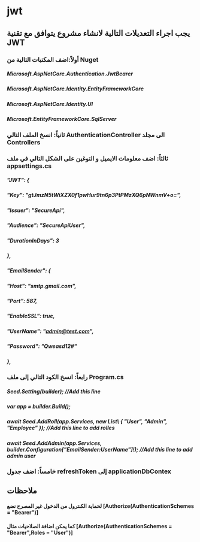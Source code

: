 # jwt

## يجب اجراء التعديلات التالية لانشاء مشروع يتوافق مع تقنية JWT  
###  أولاً:اضف المكتبات التالية من Nuget
##### Microsoft.AspNetCore.Authentication.JwtBearer
##### Microsoft.AspNetCore.Identity.EntityFrameworkCore
##### Microsoft.AspNetCore.Identity.UI
##### Microsoft.EntityFrameworkCore.SqlServer

### ثانياً: انسخ الملف التالي AuthenticationController الى مجلد Controllers

### ثالثاً: اضف معلومات الايميل و التوغين على الشكل التالي في ملف  appsettings.cs

##### "JWT": {
#####       "Key": "gtJmzN5tWiXZX0f1pwHur9tn6p3PtPMzXQ6pNWnmV+o=",
#####       "Issuer": "SecureApi",
#####       "Audience": "SecureApiUser",
#####       "DurationInDays": 3
#####     },
#####     "EmailSender": {
#####       "Host": "smtp.gmail.com",
#####       "Port": 587,
#####       "EnableSSL": true,
#####       "UserName": "admin@test.com",
#####       "Password": "Qweasd12#"
#####     },

### رابعاً: انسخ الكود التالي إلى ملف Program.cs 

##### Seed.Setting(builder);    //Add this line

##### var app = builder.Build();

##### await Seed.AddRoll(app.Services, new List\\<string> { "User", "Admin", "Employee" });   //Add this line to add rolles 
##### await Seed.AddAdmin(app.Services, builder.Configuration["EmailSender:UserName"]!);    //Add this line to add admin user

### خامساً: اضف جدول refreshToken إلى applicationDbContex

## ملاحظات
#### لحماية الكنترول من الدخول غير المصرح نضع  [Authorize(AuthenticationSchemes = "Bearer")]
#### كما يمكن اضافة الصلاحيات مثال [Authorize(AuthenticationSchemes = "Bearer",Roles = "User")]


